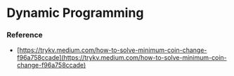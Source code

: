 # Dynamic Programming

### 

### 

### Reference  

* [https://trykv.medium.com/how-to-solve-minimum-coin-change-f96a758ccade](https://trykv.medium.com/how-to-solve-minimum-coin-change-f96a758ccade)

